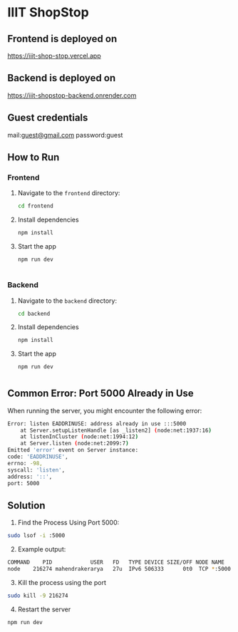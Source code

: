 # IIIT ShopStop

## Frontend is deployed on 
https://iiit-shop-stop.vercel.app

## Backend is deployed on 
https://iiit-shopstop-backend.onrender.com

## Guest credentials
mail:guest@gmail.com
password:guest

## How to Run

### Frontend
1. Navigate to the `frontend` directory:
   ```bash
   cd frontend
2. Install dependencies
    ```bash
    npm install
3. Start the app
    ```bash
    npm run dev
#
### Backend
1. Navigate to the `backend` directory:
   ```bash
   cd backend
2. Install dependencies
    ```bash
    npm install
3. Start the app
    ```bash
    npm run dev
#
## Common Error: Port 5000 Already in Use

When running the server, you might encounter the following error:

```bash
Error: listen EADDRINUSE: address already in use :::5000
    at Server.setupListenHandle [as _listen2] (node:net:1937:16)
    at listenInCluster (node:net:1994:12)
    at Server.listen (node:net:2099:7)
Emitted 'error' event on Server instance:
code: 'EADDRINUSE',
errno: -98,
syscall: 'listen',
address: '::',
port: 5000
```

## Solution
1. Find the Process Using Port 5000:
```bash
sudo lsof -i :5000
```
2. Example output:
```bash
COMMAND    PID            USER   FD   TYPE DEVICE SIZE/OFF NODE NAME
node    216274 mahendrakerarya   27u  IPv6 506333      0t0  TCP *:5000 (LISTEN)
```
3. Kill the process using the port
```bash
sudo kill -9 216274
```
4. Restart the server
```bash
npm run dev
```
#







